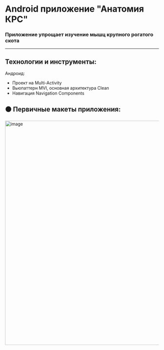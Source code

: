 
# Android приложение "Анатомия КРС"

### Приложение упрощает изучение мышц **крупного рогатого скота**

---

## Технологии и инструменты:
Андроид:
- Проект на Multi-Activity
- Вьюпаттерн MVI, основная архитектура Clean
- Навигация Navigation Components

## 🟠 Первичные макеты приложения:


<img width="1134" height="736" alt="image" src="https://github.com/user-attachments/assets/802b3e0a-4b07-48c4-940f-c7e7ab7e68b5" />
